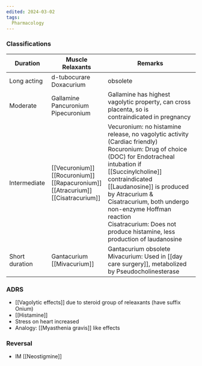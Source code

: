 ```yaml
---
edited: 2024-03-02
tags:
  Pharmacology
---
```

### Classifications

| Duration       | Muscle Relaxants                                                                             | Remarks                                                                                                                                                                                                                                                                                                                                                                |
| -------------- | -------------------------------------------------------------------------------------------- | ---------------------------------------------------------------------------------------------------------------------------------------------------------------------------------------------------------------------------------------------------------------------------------------------------------------------------------------------------------------------- |
| Long acting    | d-tubocurare <br>Doxacurium                                                                  | obsolete                                                                                                                                                                                                                                                                                                                                                               |
| Moderate       | Gallamine <br>Pancuronium <br>Pipecuronium                                                   | Gallamine has highest vagolytic property, can cross placenta, so is contraindicated in pregnancy<br>                                                                                                                                                                                                                                                                   |
| Intermediate   | [[Vecuronium]]<br>[[Rocuronium]]<br>[[Rapacuronium]] <br>[[Atracurium]]<br>[[Cisatracurium]] | Vecuronium: no histamine release, no vagolytic activity (Cardiac friendly)<br>Rocuronium: Drug of choice (DOC) for Endotracheal intubation if [[Succinylcholine]] contraindicated <br>[[Laudanosine]] is produced by Atracurium & Cisatracurium, both undergo non-enzyme Hoffman reaction<br>Cisatracurium: Does not produce histamine, less production of laudanosine |
| Short duration | Gantacurium <br> [[Mivacurium]]                                                              | Gantacurium obsolete<br> Mivacurium: Used in [[day care surgery]], metabolized by Pseudocholinesterase                                                                                                                                                                                                                                                                 |

### ADRS
- [[Vagolytic effects]] due to steroid group of releaxants (have suffix Onium)
- [[Histamine]]
- Stress on heart increased
- Analogy: [[Myasthenia gravis]] like effects 
### Reversal
- IM [[Neostigmine]] 